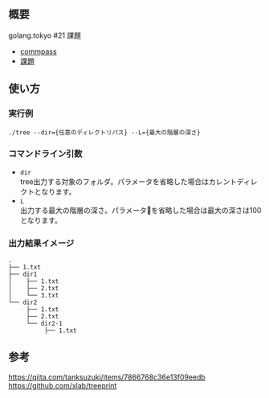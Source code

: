 ## 概要
golang.tokyo #21 課題
* [commpass](https://golangtokyo.connpass.com/event/113768/)
* [課題](https://docs.google.com/document/d/1jk8Ri6nogRdIqIaxCgqZ4MiS9Sq2roQ53Nipo7YQqeE/edit)

## 使い方
### 実行例
```
./tree --dir={任意のディレクトリパス} --L={最大の階層の深さ}
```

### コマンドライン引数
* `dir`  
tree出力する対象のフォルダ。パラメータを省略した場合はカレントディレクトとなります。
* `L`  
出力する最大の階層の深さ。パラメータを省略した場合は最大の深さは100となります。 

### 出力結果イメージ
```
.
├── 1.txt
├── dir1
│    ├── 1.txt
│    ├── 2.txt
│    └── 3.txt
└── dir2
     ├── 1.txt
     ├── 2.txt
     └── dir2-1
          ├── 1.txt
```


## 参考
https://qiita.com/tanksuzuki/items/7866768c36e13f09eedb
https://github.com/xlab/treeprint